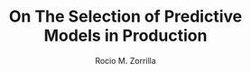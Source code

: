 ---
paperId: 78
author: Rocio M. Zorrilla
publicationauthor: Zorrilla, R. M.
title: On The Selection of Predictive Models in Production
pdf: Poster_Zorrilla_Rocio.pdf
poster: --
alt: --
type: Poster
topic: FAT
link: https://research.latinxinai.org/papers/neurips/2019/pdf/Poster_Zorrilla_Rocio.pdf
conference: neurips
year: 2019
tags: neurips-2019
location: Vancouver, Canada
---